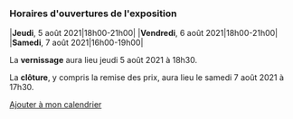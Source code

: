 ### Horaires d'ouvertures de l'exposition

|__Jeudi__, 5 août 2021|18h00-21h00|
|__Vendredi__, 6 août 2021|18h00-21h00|
|__Samedi__, 7 août 2021|16h00-19h00|

La __vernissage__ aura lieu jeudi 5 août 2021 à 18h30.

La __clôture__, y compris la remise des prix, aura lieu le samedi 7 août 2021 à 17h30.

[Ajouter à mon calendrier](scripts/ical-script/jkon2021.ics)
